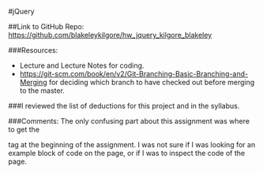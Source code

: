#jQuery

##Link to GitHub Repo: https://github.com/blakeleykilgore/hw_jquery_kilgore_blakeley

###Resources:
* Lecture and Lecture Notes for coding.
* https://git-scm.com/book/en/v2/Git-Branching-Basic-Branching-and-Merging for deciding which branch to have checked out before merging to the master.

###I reviewed the list of deductions for this project and in the syllabus.

###Comments:
The only confusing part about this assignment was where to get the <article> tag at the beginning of the assignment. I was not sure if I was looking for an example block of code on the page, or if I was to inspect the code of the page.
